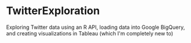 # TwitterExploration
Exploring Twitter data using an R API, loading data into Google BigQuery, and creating visualizations in Tableau (which I'm completely new to)
